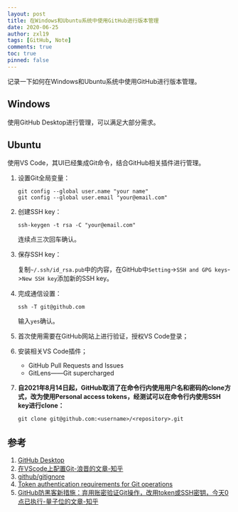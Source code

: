 ```yaml
---
layout: post
title: 在Windows和Ubuntu系统中使用GitHub进行版本管理
date: 2020-06-25
author: zxl19
tags: [GitHub, Note]
comments: true
toc: true
pinned: false
---
```


记录一下如何在Windows和Ubuntu系统中使用GitHub进行版本管理。

<!-- more -->

## Windows

使用GitHub Desktop进行管理，可以满足大部分需求。

## Ubuntu

使用VS Code，其UI已经集成Git命令，结合GitHub相关插件进行管理。

1. 设置Git全局变量：

    ```shell
    git config --global user.name "your name"
    git config --global user.email "your@email.com"
    ```

2. 创建SSH key：

    ```shell
    ssh-keygen -t rsa -C "your@email.com"
    ```

    连续点三次回车确认。

3. 保存SSH key：

    复制`~/.ssh/id_rsa.pub`中的内容，在GitHub中`Setting`->`SSH and GPG keys`->`New SSH key`添加新的SSH key。

4. 完成通信设置：

    ```shell
    ssh -T git@github.com
    ```

    输入`yes`确认。

5. 首次使用需要在GitHub网站上进行验证，授权VS Code登录；
6. 安装相关VS Code插件；

    - GitHub Pull Requests and Issues
    - GitLens——Git supercharged

7. **自2021年8月14日起，GitHub取消了在命令行内使用用户名和密码的clone方式，改为使用Personal access tokens，经测试可以在命令行内使用SSH key进行clone：**

    ```shell
    git clone git@github.com:<username>/<repository>.git
    ```

## 参考

1. [GitHub Desktop](https://desktop.github.com/)
2. [在VScode上配置Git-浪晋的文章-知乎](https://zhuanlan.zhihu.com/p/31417255)
3. [github/gitignore](https://github.com/github/gitignore)
4. [Token authentication requirements for Git operations](https://github.blog/2020-12-15-token-authentication-requirements-for-git-operations/)
5. [GitHub防黑客新措施：弃用账密验证Git操作，改用token或SSH密钥，今天0点已执行-量子位的文章-知乎](https://zhuanlan.zhihu.com/p/399759963)
